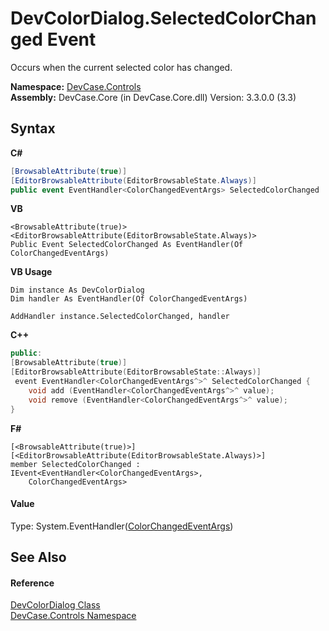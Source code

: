 # DevColorDialog.SelectedColorChanged Event
 

Occurs when the current selected color has changed.

**Namespace:**&nbsp;<a href="N_DevCase_Controls">DevCase.Controls</a><br />**Assembly:**&nbsp;DevCase.Core (in DevCase.Core.dll) Version: 3.3.0.0 (3.3)

## Syntax

**C#**<br />
``` C#
[BrowsableAttribute(true)]
[EditorBrowsableAttribute(EditorBrowsableState.Always)]
public event EventHandler<ColorChangedEventArgs> SelectedColorChanged
```

**VB**<br />
``` VB
<BrowsableAttribute(true)>
<EditorBrowsableAttribute(EditorBrowsableState.Always)>
Public Event SelectedColorChanged As EventHandler(Of ColorChangedEventArgs)
```

**VB Usage**<br />
``` VB Usage
Dim instance As DevColorDialog
Dim handler As EventHandler(Of ColorChangedEventArgs)

AddHandler instance.SelectedColorChanged, handler

```

**C++**<br />
``` C++
public:
[BrowsableAttribute(true)]
[EditorBrowsableAttribute(EditorBrowsableState::Always)]
 event EventHandler<ColorChangedEventArgs^>^ SelectedColorChanged {
	void add (EventHandler<ColorChangedEventArgs^>^ value);
	void remove (EventHandler<ColorChangedEventArgs^>^ value);
}
```

**F#**<br />
``` F#
[<BrowsableAttribute(true)>]
[<EditorBrowsableAttribute(EditorBrowsableState.Always)>]
member SelectedColorChanged : IEvent<EventHandler<ColorChangedEventArgs>,
    ColorChangedEventArgs>

```


#### Value
Type: System.EventHandler(<a href="T_DevCase_Controls_Eventing_ColorChangedEventArgs">ColorChangedEventArgs</a>)

## See Also


#### Reference
<a href="T_DevCase_Controls_DevColorDialog">DevColorDialog Class</a><br /><a href="N_DevCase_Controls">DevCase.Controls Namespace</a><br />